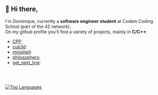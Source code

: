 ## :star2: Hi there,

I'm Dominique, currently a <b>software engineer student</b> at Codam Coding School (part of the 42 network).<br>
On my github profile you'll find a variety of projects, mainly in <b>C/C++</b>:
  - [CPP](https://github.com/dmaessen/CPP)
  - [cub3d](https://github.com/dmaessen/cub3d):
  - [minishell](https://github.com/Porcupinine/Minishell):
  - [philosophers](https://github.com/dmaessen/philo):
  - [get_next_line](https://github.com/dmaessen/get_next_line):

<br><br>

[![Top Languages](https://github-readme-stats.vercel.app/api/top-langs/?username=dmaessen&layout=donut-vertical&show_icons=true&theme=synthwave)](https://github.com/DjoykeAbyah/github-readme-stats)
<!--
**dmaessen/dmaessen** is a ✨ _special_ ✨ repository because its `README.md` (this file) appears on your GitHub profile.

Here are some ideas to get you started:

- 🔭 I’m currently working on ...
- 🌱 I’m currently learning ...
- 👯 I’m looking to collaborate on ...
- 🤔 I’m looking for help with ...
- 💬 Ask me about ...
- 📫 How to reach me: ...
- 😄 Pronouns: ...
- ⚡ Fun fact: ...
-->
